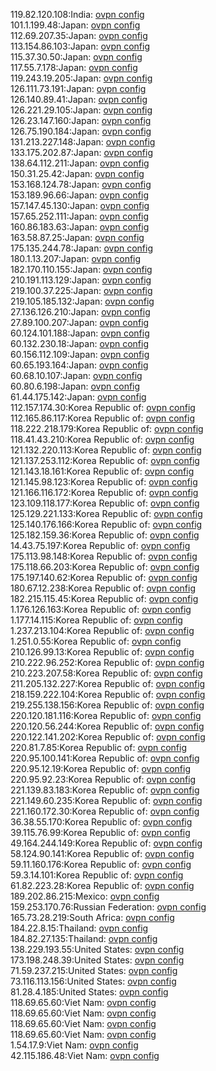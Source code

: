 119.82.120.108:India: [ovpn config](vpn/119_82_120_108.ovpn)  
101.1.199.48:Japan: [ovpn config](vpn/101_1_199_48.ovpn)  
112.69.207.35:Japan: [ovpn config](vpn/112_69_207_35.ovpn)  
113.154.86.103:Japan: [ovpn config](vpn/113_154_86_103.ovpn)  
115.37.30.50:Japan: [ovpn config](vpn/115_37_30_50.ovpn)  
117.55.7.178:Japan: [ovpn config](vpn/117_55_7_178.ovpn)  
119.243.19.205:Japan: [ovpn config](vpn/119_243_19_205.ovpn)  
126.111.73.191:Japan: [ovpn config](vpn/126_111_73_191.ovpn)  
126.140.89.41:Japan: [ovpn config](vpn/126_140_89_41.ovpn)  
126.221.29.105:Japan: [ovpn config](vpn/126_221_29_105.ovpn)  
126.23.147.160:Japan: [ovpn config](vpn/126_23_147_160.ovpn)  
126.75.190.184:Japan: [ovpn config](vpn/126_75_190_184.ovpn)  
131.213.227.148:Japan: [ovpn config](vpn/131_213_227_148.ovpn)  
133.175.202.87:Japan: [ovpn config](vpn/133_175_202_87.ovpn)  
138.64.112.211:Japan: [ovpn config](vpn/138_64_112_211.ovpn)  
150.31.25.42:Japan: [ovpn config](vpn/150_31_25_42.ovpn)  
153.168.124.78:Japan: [ovpn config](vpn/153_168_124_78.ovpn)  
153.189.96.66:Japan: [ovpn config](vpn/153_189_96_66.ovpn)  
157.147.45.130:Japan: [ovpn config](vpn/157_147_45_130.ovpn)  
157.65.252.111:Japan: [ovpn config](vpn/157_65_252_111.ovpn)  
160.86.183.63:Japan: [ovpn config](vpn/160_86_183_63.ovpn)  
163.58.87.25:Japan: [ovpn config](vpn/163_58_87_25.ovpn)  
175.135.244.78:Japan: [ovpn config](vpn/175_135_244_78.ovpn)  
180.1.13.207:Japan: [ovpn config](vpn/180_1_13_207.ovpn)  
182.170.110.155:Japan: [ovpn config](vpn/182_170_110_155.ovpn)  
210.191.113.129:Japan: [ovpn config](vpn/210_191_113_129.ovpn)  
219.100.37.225:Japan: [ovpn config](vpn/219_100_37_225.ovpn)  
219.105.185.132:Japan: [ovpn config](vpn/219_105_185_132.ovpn)  
27.136.126.210:Japan: [ovpn config](vpn/27_136_126_210.ovpn)  
27.89.100.207:Japan: [ovpn config](vpn/27_89_100_207.ovpn)  
60.124.101.188:Japan: [ovpn config](vpn/60_124_101_188.ovpn)  
60.132.230.18:Japan: [ovpn config](vpn/60_132_230_18.ovpn)  
60.156.112.109:Japan: [ovpn config](vpn/60_156_112_109.ovpn)  
60.65.193.164:Japan: [ovpn config](vpn/60_65_193_164.ovpn)  
60.68.10.107:Japan: [ovpn config](vpn/60_68_10_107.ovpn)  
60.80.6.198:Japan: [ovpn config](vpn/60_80_6_198.ovpn)  
61.44.175.142:Japan: [ovpn config](vpn/61_44_175_142.ovpn)  
112.157.174.30:Korea Republic of: [ovpn config](vpn/112_157_174_30.ovpn)  
112.165.86.117:Korea Republic of: [ovpn config](vpn/112_165_86_117.ovpn)  
118.222.218.179:Korea Republic of: [ovpn config](vpn/118_222_218_179.ovpn)  
118.41.43.210:Korea Republic of: [ovpn config](vpn/118_41_43_210.ovpn)  
121.132.220.113:Korea Republic of: [ovpn config](vpn/121_132_220_113.ovpn)  
121.137.253.112:Korea Republic of: [ovpn config](vpn/121_137_253_112.ovpn)  
121.143.18.161:Korea Republic of: [ovpn config](vpn/121_143_18_161.ovpn)  
121.145.98.123:Korea Republic of: [ovpn config](vpn/121_145_98_123.ovpn)  
121.166.116.172:Korea Republic of: [ovpn config](vpn/121_166_116_172.ovpn)  
123.109.118.177:Korea Republic of: [ovpn config](vpn/123_109_118_177.ovpn)  
125.129.221.133:Korea Republic of: [ovpn config](vpn/125_129_221_133.ovpn)  
125.140.176.166:Korea Republic of: [ovpn config](vpn/125_140_176_166.ovpn)  
125.182.159.36:Korea Republic of: [ovpn config](vpn/125_182_159_36.ovpn)  
14.43.75.197:Korea Republic of: [ovpn config](vpn/14_43_75_197.ovpn)  
175.113.98.148:Korea Republic of: [ovpn config](vpn/175_113_98_148.ovpn)  
175.118.66.203:Korea Republic of: [ovpn config](vpn/175_118_66_203.ovpn)  
175.197.140.62:Korea Republic of: [ovpn config](vpn/175_197_140_62.ovpn)  
180.67.12.238:Korea Republic of: [ovpn config](vpn/180_67_12_238.ovpn)  
182.215.115.45:Korea Republic of: [ovpn config](vpn/182_215_115_45.ovpn)  
1.176.126.163:Korea Republic of: [ovpn config](vpn/1_176_126_163.ovpn)  
1.177.14.115:Korea Republic of: [ovpn config](vpn/1_177_14_115.ovpn)  
1.237.213.104:Korea Republic of: [ovpn config](vpn/1_237_213_104.ovpn)  
1.251.0.55:Korea Republic of: [ovpn config](vpn/1_251_0_55.ovpn)  
210.126.99.13:Korea Republic of: [ovpn config](vpn/210_126_99_13.ovpn)  
210.222.96.252:Korea Republic of: [ovpn config](vpn/210_222_96_252.ovpn)  
210.223.207.58:Korea Republic of: [ovpn config](vpn/210_223_207_58.ovpn)  
211.205.132.227:Korea Republic of: [ovpn config](vpn/211_205_132_227.ovpn)  
218.159.222.104:Korea Republic of: [ovpn config](vpn/218_159_222_104.ovpn)  
219.255.138.156:Korea Republic of: [ovpn config](vpn/219_255_138_156.ovpn)  
220.120.181.116:Korea Republic of: [ovpn config](vpn/220_120_181_116.ovpn)  
220.120.56.244:Korea Republic of: [ovpn config](vpn/220_120_56_244.ovpn)  
220.122.141.202:Korea Republic of: [ovpn config](vpn/220_122_141_202.ovpn)  
220.81.7.85:Korea Republic of: [ovpn config](vpn/220_81_7_85.ovpn)  
220.95.100.141:Korea Republic of: [ovpn config](vpn/220_95_100_141.ovpn)  
220.95.12.19:Korea Republic of: [ovpn config](vpn/220_95_12_19.ovpn)  
220.95.92.23:Korea Republic of: [ovpn config](vpn/220_95_92_23.ovpn)  
221.139.83.183:Korea Republic of: [ovpn config](vpn/221_139_83_183.ovpn)  
221.149.60.235:Korea Republic of: [ovpn config](vpn/221_149_60_235.ovpn)  
221.160.172.30:Korea Republic of: [ovpn config](vpn/221_160_172_30.ovpn)  
36.38.55.170:Korea Republic of: [ovpn config](vpn/36_38_55_170.ovpn)  
39.115.76.99:Korea Republic of: [ovpn config](vpn/39_115_76_99.ovpn)  
49.164.244.149:Korea Republic of: [ovpn config](vpn/49_164_244_149.ovpn)  
58.124.90.141:Korea Republic of: [ovpn config](vpn/58_124_90_141.ovpn)  
59.11.160.176:Korea Republic of: [ovpn config](vpn/59_11_160_176.ovpn)  
59.3.14.101:Korea Republic of: [ovpn config](vpn/59_3_14_101.ovpn)  
61.82.223.28:Korea Republic of: [ovpn config](vpn/61_82_223_28.ovpn)  
189.202.86.215:Mexico: [ovpn config](vpn/189_202_86_215.ovpn)  
159.253.170.76:Russian Federation: [ovpn config](vpn/159_253_170_76.ovpn)  
165.73.28.219:South Africa: [ovpn config](vpn/165_73_28_219.ovpn)  
184.22.8.15:Thailand: [ovpn config](vpn/184_22_8_15.ovpn)  
184.82.27.135:Thailand: [ovpn config](vpn/184_82_27_135.ovpn)  
138.229.193.55:United States: [ovpn config](vpn/138_229_193_55.ovpn)  
173.198.248.39:United States: [ovpn config](vpn/173_198_248_39.ovpn)  
71.59.237.215:United States: [ovpn config](vpn/71_59_237_215.ovpn)  
73.116.113.156:United States: [ovpn config](vpn/73_116_113_156.ovpn)  
81.28.4.185:United States: [ovpn config](vpn/81_28_4_185.ovpn)  
118.69.65.60:Viet Nam: [ovpn config](vpn/118_69_65_60.ovpn)  
118.69.65.60:Viet Nam: [ovpn config](vpn/118_69_65_60.ovpn)  
118.69.65.60:Viet Nam: [ovpn config](vpn/118_69_65_60.ovpn)  
118.69.65.60:Viet Nam: [ovpn config](vpn/118_69_65_60.ovpn)  
1.54.17.9:Viet Nam: [ovpn config](vpn/1_54_17_9.ovpn)  
42.115.186.48:Viet Nam: [ovpn config](vpn/42_115_186_48.ovpn)  
